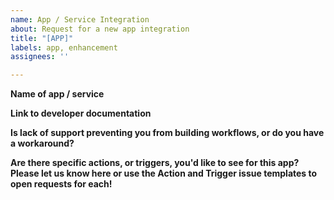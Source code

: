 ```yaml
---
name: App / Service Integration
about: Request for a new app integration
title: "[APP]"
labels: app, enhancement
assignees: ''

---
```


**Name of app / service**

**Link to developer documentation**

**Is lack of support preventing you from building workflows, or do you have a workaround?**

**Are there specific actions, or triggers, you'd like to see for this app? Please let us know here or use the Action and Trigger issue templates to open requests for each!**
